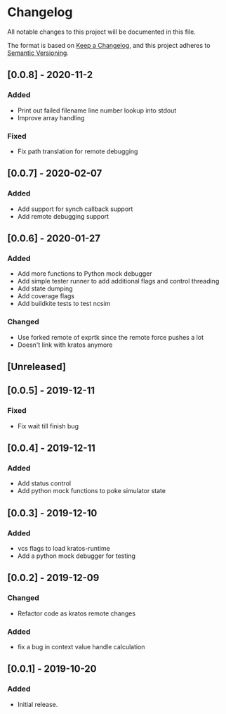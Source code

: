 # Changelog
All notable changes to this project will be documented in this file.

The format is based on [Keep a Changelog](https://keepachangelog.com/en/1.0.0/),
and this project adheres to [Semantic Versioning](https://semver.org/spec/v2.0.0.html).

## [0.0.8] - 2020-11-2
### Added
- Print out failed filename line number lookup into stdout
- Improve array handling

### Fixed
- Fix path translation for remote debugging

## [0.0.7] - 2020-02-07
### Added
- Add support for synch callback support
- Add remote debugging support

## [0.0.6] - 2020-01-27
### Added
- Add more functions to Python mock debugger
- Add simple tester runner to add additional flags and control threading
- Add state dumping
- Add coverage flags
- Add buildkite tests to test ncsim

### Changed
- Use forked remote of exprtk since the remote force pushes a lot
- Doesn't link with kratos anymore


## [Unreleased]
## [0.0.5] - 2019-12-11
### Fixed
- Fix wait till finish bug

## [0.0.4] - 2019-12-11
### Added
- Add status control
- Add python mock functions to poke simulator state

## [0.0.3] - 2019-12-10
### Added
- vcs flags to load kratos-runtime
- Add a python mock debugger for testing


## [0.0.2] - 2019-12-09
### Changed
- Refactor code as kratos remote changes

### Added
- fix a bug in context value handle calculation

## [0.0.1] - 2019-10-20
### Added
- Initial release.
